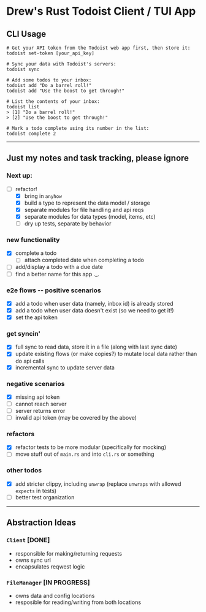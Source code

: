 # Drew's Rust Todoist Client / TUI App 

## CLI Usage

```shell
# Get your API token from the Todoist web app first, then store it:
todoist set-token [your_api_key]

# Sync your data with Todoist's servers:
todoist sync

# Add some todos to your inbox:
todoist add "Do a barrel roll!"
todoist add "Use the boost to get through!"

# List the contents of your inbox:
todoist list
> [1] "Do a barrel roll!"
> [2] "Use the boost to get through!"

# Mark a todo complete using its number in the list:
todoist complete 2
```

---

## Just my notes and task tracking, please ignore

### Next up:
- [ ] refactor!
  - [x] bring in `anyhow`
  - [x] build a type to represent the data model / storage
  - [x] separate modules for file handling and api reqs
  - [x] separate modules for data types (model, items, etc)
  - [ ] dry up tests, separate by behavior

### new functionality
- [x] complete a todo
  - [ ] attach completed date when completing a todo
- [ ] add/display a todo with a due date
- [ ] find a better name for this app ._.

### e2e flows -- positive scenarios
- [x] add a todo when user data (namely, inbox id) is already stored
- [x] add a todo when user data doesn't exist (so we need to get it!)
- [x] set the api token

### get syncin'
- [x] full sync to read data, store it in a file (along with last sync date)
- [x] update existing flows (or make copies?) to mutate local data rather than do api calls
- [x] incremental sync to update server data

### negative scenarios
- [x] missing api token
- [ ] cannot reach server
- [ ] server returns error
- [ ] invalid api token (may be covered by the above)

### refactors
- [x] refactor tests to be more modular (specifically for mocking)
- [ ] move stuff out of `main.rs` and into `cli.rs` or something

### other todos
- [x] add stricter clippy, including `unwrap` (replace `unwraps` with allowed `expects` in tests)
- [ ] better test organization

---

## Abstraction Ideas

### `Client` [DONE]
- responsible for making/returning requests
- owns sync url
- encapsulates reqwest logic

### `FileManager` [IN PROGRESS]
- owns data and config locations
- resposible for reading/writing from both locations
